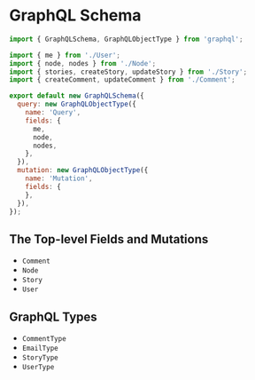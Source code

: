 # GraphQL Schema

```js
import { GraphQLSchema, GraphQLObjectType } from 'graphql';

import { me } from './User';
import { node, nodes } from './Node';
import { stories, createStory, updateStory } from './Story';
import { createComment, updateComment } from './Comment';

export default new GraphQLSchema({
  query: new GraphQLObjectType({
    name: 'Query',
    fields: {
      me,
      node,
      nodes,
    },
  }),
  mutation: new GraphQLObjectType({
    name: 'Mutation',
    fields: {
    },
  }),
});
```

## The Top-level Fields and Mutations

* `Comment`
* `Node`
* `Story`
* `User`

## GraphQL Types

* `CommentType`
* `EmailType`
* `StoryType`
* `UserType`
